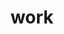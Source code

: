 ---
title: "work"
# type: "posts"
# bookToc: false
bookCollapseSection: true
bookHidden: true
aliases: ["/articles/", "/portfolio/"]
# bookFlatSection: true
---